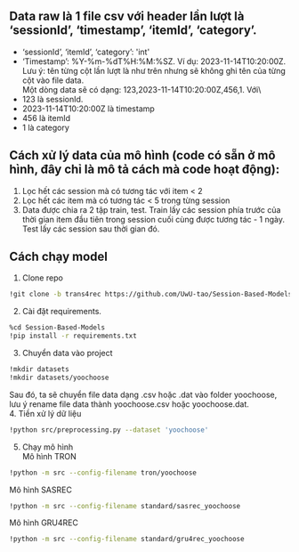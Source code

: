 ## Data raw là 1 file csv với header lần lượt là ‘sessionId’, ‘timestamp’, ‘itemId’, ‘category’.
+ ‘sessionId’, ‘itemId’, ‘category’: 'int'
+ ‘Timestamp’: %Y-%m-%dT%H:%M:%SZ. Ví dụ: 2023-11-14T10:20:00Z.\
Lưu ý: tên từng cột lần lượt là như trên nhưng sẽ không ghi tên của từng cột vào file data.\
Một dòng data sẽ có dạng: 123,2023-11-14T10:20:00Z,456,1. Với\
+ 123 là sessionId.
+ 2023-11-14T10:20:00Z là timestamp
+ 456 là itemId
+ 1 là category

## Cách xử lý data của mô hình (code có sẵn ở mô hình, đây chỉ là mô tả cách mà code hoạt động):
1. Lọc hết các session mà có tương tác với item < 2
2. Lọc hết các item mà có tương tác < 5 trong từng session
3. Data được chia ra 2 tập train, test. Train lấy các session phía trước của thời gian item đầu tiên trong session cuối cùng được tương tác - 1 ngày. Test lấy các session sau thời gian đó.

## Cách chạy model
1. Clone repo
```bash
!git clone -b trans4rec https://github.com/UwU-tao/Session-Based-Models.git
```
2. Cài đặt requirements.
```bash
%cd Session-Based-Models
!pip install -r requirements.txt
```
3. Chuyển data vào project
```bash
!mkdir datasets
!mkdir datasets/yoochoose
```
Sau đó, ta sẽ chuyển file data dạng .csv hoặc .dat vào folder yoochoose, lưu ý rename file data thành yoochoose.csv hoặc yoochoose.dat.\
4. Tiền xử lý dữ liệu
```bash
!python src/preprocessing.py --dataset 'yoochoose'
```
5. Chạy mô hình\
Mô hình TRON
```bash
!python -m src --config-filename tron/yoochoose
```
Mô hình SASREC
```bash
!python -m src --config-filename standard/sasrec_yoochoose
```
Mô hình GRU4REC
```bash
!python -m src --config-filename standard/gru4rec_yoochoose
```
